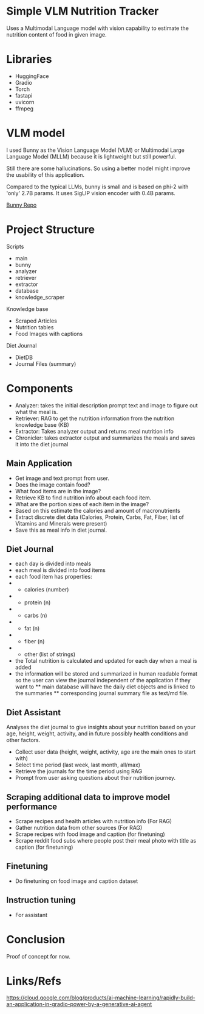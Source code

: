 # Simple VLM Nutrition Tracker

Uses a Multimodal Language model with vision capability to estimate the nutrition content of food in given image.

# Libraries

* HuggingFace
* Gradio
* Torch
* fastapi
* uvicorn
* ffmpeg

# VLM model

I used Bunny as the Vision Language Model (VLM) or Multimodal Large Language Model (MLLM) because it is lightweight but still powerful. 

Still there are some hallucinations. So using a better model might improve the usability of this application.

Compared to the typical LLMs, bunny is small and is based on phi-2 with 'only' 2.7B params.
It uses SigLIP vision encoder with 0.4B params.

[Bunny Repo](https://github.com/BAAI-DCAI/Bunny?tab=readme-ov-file)

# Project Structure

Scripts
- main
- bunny
- analyzer
- retriever
- extractor
- database
- knowledge\_scraper

Knowledge base
- Scraped Articles
- Nutrition tables
- Food Images with captions

Diet Journal
- DietDB
- Journal Files (summary)

# Components

* Analyzer: takes the initial description prompt text and image to figure out what the meal is.
* Retriever: RAG to get the nutrition information from the nutrition knowledge base (KB)
* Extractor: Takes analyzer output and returns meal nutrition info
* Chronicler: takes extractor output and summarizes the meals and saves it into the diet journal

## Main Application

* Get image and text prompt from user.
* Does the image contain food?
* What food items are in the image?
* Retrieve KB to find nutrition info about each food item.
* What are the portion sizes of each item in the image?
* Based on this estimate the calories and amount of macronutrients
* Extract discrete diet data (Calories, Protein, Carbs, Fat, Fiber, list of Vitamins and Minerals were present)
* Save this as meal info in diet journal.

## Diet Journal
* each day is divided into meals
* each meal is divided into food items
* each food item has properties:
* * calories (number)
* * protein (n)
* * carbs (n)
* * fat (n)
* * fiber (n)
* * other (list of strings)
* the Total nutrition is calculated and updated for each day when a meal is added
* the information will be stored and summarized in human readable format so the user can view the journal independent of the application if they want to
** main database will have the daily diet objects and is linked to the summaries
** corresponding journal summary file as text/md file.

## Diet Assistant 
Analyses the diet journal to give insights about your nutrition based on your age, height, weight, activity, and in future possibly health conditions and other factors.

* Collect user data (height, weight, activity, age are the main ones to start with)
* Select time period (last week, last month, all/max)
* Retrieve the journals for the time period using RAG
* Prompt from user asking questions about their nutrition journey.

## Scraping additional data to improve model performance
* Scrape recipes and health articles with nutrition info (For RAG)
* Gather nutrition data from other sources (For RAG)
* Scrape recipes with food image and caption (for finetuning)
* Scrape reddit food subs where people post their meal photo with title as caption (for finetuning)

## Finetuning
* Do finetuning on food image and caption dataset

## Instruction tuning
* For assistant

# Conclusion

Proof of concept for now.

# Links/Refs

https://cloud.google.com/blog/products/ai-machine-learning/rapidly-build-an-application-in-gradio-power-by-a-generative-ai-agent



